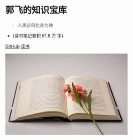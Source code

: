 

# 郭飞的知识宝库

> 人类必将化身为神

* (读书笔记累积 61.8 万 字)

[GitHub](https://github.com/guofei9987/guofei9987.github.io)
[读书](/README)

![logo](media/cover.jpeg)
